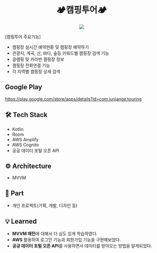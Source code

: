 <h1 align="center">🏕캠핑투어🏕</h1>
<p align="center"><img src=https://blog.kakaocdn.net/dn/cGX4UV/btrdivIdoON/Aeo27enO8VjiMSuXfwMkpk/img.png
"></p>
  
[캠핑투어 주요기능]
* 캠핑장 실시간 예약현황 및 캠핑장 예약하기
* 관광지, 계곡, 산, 바다, 숲등 키워드별 캠핑장 검색 기능
* 글램핑 및 카라반 캠핑장 정보
* 캠핑장 전화연결 기능
* 각 지역별 캠핑장 상세 검색

## Google Play

https://play.google.com/store/apps/details?id=com.junjange.touring
## 🛠️ ****Tech Stack****

- Kotlin
- Room
- AWS Amplify
- AWS Cognito
- 공공 데이터 포털 오픈 API

## ****⚙️ Architecture****

- MVVM

## 📌 ****Part****

- 개인 프로젝트(기획, 개발, 디자인 등)

## 💡 ****Learned****


- **MVVM 패턴**에 대해서 더 심도 있게 학습하였다.
- **AWS** 활용하여 로그인 기능과 회원가입 기능을 구현해보았다.
- **공공 데이터 포털 오픈 API**를 사용하면서 데이터를 받아오는 방법을 알게되었다.
